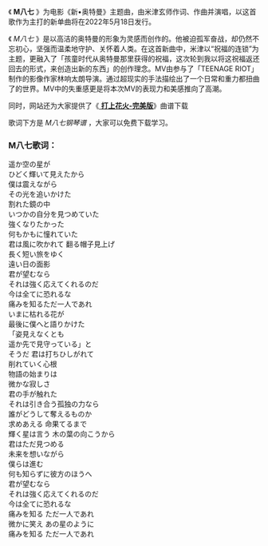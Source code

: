 

《 **M八七** 》为电影《新•奥特曼》主题曲，由米津玄师作词、作曲并演唱，以这首歌作为主打的新单曲将在2022年5月18日发行。

《 _M八七_
》是以高洁的奥特曼的形象为灵感而创作的。他被迫孤军奋战，却仍然不忘初心，坚强而温柔地守护、关怀着人类。在这首新曲中，米津以“祝福的连锁”为主题，更融入了「孩童时代从奥特曼那里获得的祝福，这次轮到我以将这祝福返还回去的形式，来创造出新的东西」的创作理念。MV由参与了「TEENAGE
RIOT」制作的影像作家林响太朗导演。通过超现实的手法描绘出了一个日常和重力都扭曲了的世界。MV中的失重感更是将本次MV的表现力和美感推向了高潮。

同时，网站还为大家提供了《[ **打上花火-完美版**](Music-11754-打上花火-完美版.html "打上花火-完美版")》曲谱下载

歌词下方是 _M八七钢琴谱_ ，大家可以免费下载学习。

### M八七歌词：

遥か空の星が  
ひどく輝いて見えたから  
僕は震えながら  
その光を追いかけた  
割れた鏡の中  
いつかの自分を見つめていた  
強くなりたかった  
何もかもに憧れていた  
君は風に吹かれて 翻る帽子見上げ  
長く短い旅をゆく  
遠い日の面影  
君が望むなら  
それは強く応えてくれるのだ  
今は全てに恐れるな  
痛みを知るただ一人であれ  
いまに枯れる花が  
最後に僕へと語りかけた  
「姿見えなくとも  
遥か先で見守っている」と  
そうだ 君は打ちひしがれて  
削れていく心根  
物語の始まりは  
微かな寂しさ  
君の手が触れた  
それは引き合う孤独の力なら  
誰がどうして奪えるものか  
求めあえる 命果てるまで  
輝く星は言う 木の葉の向こうから  
君はただ見つめる  
未来を想いながら  
僕らは進む  
何も知らずに彼方のほうへ  
君が望むなら  
それは強く応えてくれるのだ  
今は全てに恐れるな  
痛みを知る ただ一人であれ  
微かに笑え あの星のように  
痛みを知る ただ一人であれ

